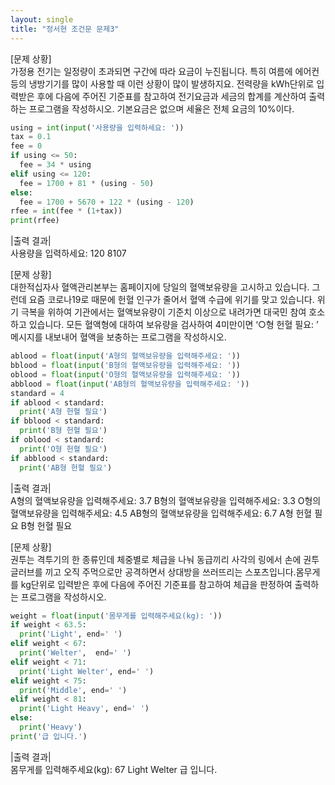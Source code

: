 ```yaml
---
layout: single
title: "정서현 조건문 문제3"
---
```

[문제 상황]  
가정용 전기는 일정량이 초과되면 구간에 따라 요금이 누진됩니다. 특히 여름에 에어컨 등의 냉방기기를 많이 사용할 때 이런 상황이 많이 발생하지요. 전력량을 kWh단위로 입력받은 후에 다음에 주어진 기준표를 참고하여 전기요금과 세금의 합계를 계산하여 출력하는 프로그램을 작성하시오. 기본요금은 없으며 세율은 전체 요금의 10%이다.
~~~python
using = int(input('사용량을 입력하세요: '))
tax = 0.1
fee = 0
if using <= 50:
  fee = 34 * using
elif using <= 120:
  fee = 1700 + 81 * (using - 50)
else:
  fee = 1700 + 5670 + 122 * (using - 120)
rfee = int(fee * (1+tax))
print(rfee)
~~~
|출력 결과|  
사용량을 입력하세요: 120  8107

[문제 상황]  
대한적십자사 혈액관리본부는 홈페이지에 당일의 혈액보유량을 고시하고 있습니다. 그런데 요즘 코로나19로 때문에 헌혈 인구가 줄어서 혈액 수급에 위기를 맞고 있습니다. 위기 극복을 위하여 기관에서는 혈액보유량이 기준치 이상으로 내려가면 대국민 참여 호소하고 있습니다. 모든 혈액형에 대하여 보유량을 검사하여 4미만이면 ‘○형 헌혈 필요: ’ 메시지를 내보내어 혈액을 보충하는 프로그램을 작성하시오.
~~~python
ablood = float(input('A형의 혈액보유량을 입력해주세요: '))
bblood = float(input('B형의 혈액보유량을 입력해주세요: '))
oblood = float(input('O형의 혈액보유량을 입력해주세요: '))
abblood = float(input('AB형의 혈액보유량을 입력해주세요: '))
standard = 4
if ablood < standard:
  print('A형 헌혈 필요')
if bblood < standard:
  print('B형 헌혈 필요')
if oblood < standard:
  print('O형 헌혈 필요')
if abblood < standard:
  print('AB형 헌혈 필요')
~~~
|출력 결과|  
A형의 혈액보유량을 입력해주세요: 3.7 B형의 혈액보유량을 입력해주세요: 3.3 O형의 혈액보유량을 입력해주세요: 4.5 AB형의 혈액보유량을 입력해주세요: 6.7 A형 헌혈 필요 B형 헌혈 필요

[문제 상황]  
권투는 격투기의 한 종류인데 체중별로 체급을 나눠 동급끼리 사각의 링에서 손에 권투글러브를 끼고 오직 주먹으로만 공격하면서 상대방을 쓰러뜨리는 스포츠입니다.몸무게를 kg단위로 입력받은 후에 다음에 주어진 기준표를 참고하여 체급을 판정하여 출력하는 프로그램을 작성하시오.
~~~python
weight = float(input('몸무게를 입력해주세요(kg): '))
if weight < 63.5:
  print('Light', end=' ')
elif weight < 67:
  print('Welter',  end=' ')
elif weight < 71:
  print('Light Welter', end=' ')
elif weight < 75:
  print('Middle', end=' ')
elif weight < 81:
  print('Light Heavy', end=' ')
else:
  print('Heavy')
print('급 입니다.')
~~~

|출력 결과|  
몸무게를 입력해주세요(kg): 67 Light Welter 급 입니다.
